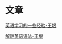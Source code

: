 # 文章

[英语学习的一些经验-王垠](https://www.yinwang.org/blog-cn/2020/03/06/english-learning-tips)

[解谜英语语法-王垠](https://www.yinwang.org/blog-cn/2018/11/23/grammar)


